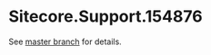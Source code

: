 # Sitecore.Support.154876

See [master branch](https://github.com/sitecoresupport/Sitecore.Support.154876) for details.